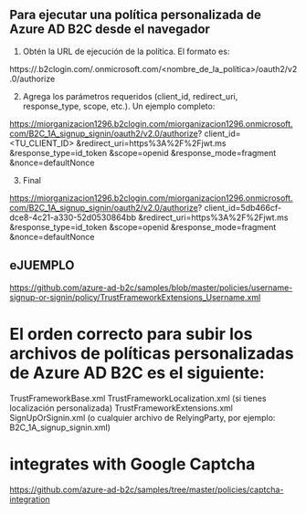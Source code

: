 ## Para ejecutar una política personalizada de Azure AD B2C desde el navegador


1. Obtén la URL de ejecución de la política. El formato es:

https://<tu-tenant>.b2clogin.com/<tu-tenant>.onmicrosoft.com/<nombre_de_la_política>/oauth2/v2.0/authorize


2. Agrega los parámetros requeridos (client_id, redirect_uri, response_type, scope, etc.). Un ejemplo completo:

https://miorganizacion1296.b2clogin.com/miorganizacion1296.onmicrosoft.com/B2C_1A_signup_signin/oauth2/v2.0/authorize?
client_id=<TU_CLIENT_ID>
&redirect_uri=https%3A%2F%2Fjwt.ms
&response_type=id_token
&scope=openid
&response_mode=fragment
&nonce=defaultNonce


3. Final 

https://miorganizacion1296.b2clogin.com/miorganizacion1296.onmicrosoft.com/B2C_1A_signup_signin/oauth2/v2.0/authorize?
client_id=5db466cf-dce8-4c21-a330-52d0530864bb
&redirect_uri=https%3A%2F%2Fjwt.ms
&response_type=id_token
&scope=openid
&response_mode=fragment
&nonce=defaultNonce


## eJUEMPLO

https://github.com/azure-ad-b2c/samples/blob/master/policies/username-signup-or-signin/policy/TrustFrameworkExtensions_Username.xml


# El orden correcto para subir los archivos de políticas personalizadas de Azure AD B2C es el siguiente:

TrustFrameworkBase.xml
TrustFrameworkLocalization.xml (si tienes localización personalizada)
TrustFrameworkExtensions.xml
SignUpOrSignin.xml (o cualquier archivo de RelyingParty, por ejemplo: B2C_1A_signup_signin.xml)


# integrates with Google Captcha

https://github.com/azure-ad-b2c/samples/tree/master/policies/captcha-integration